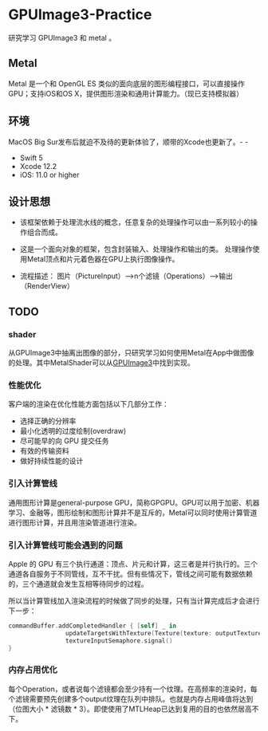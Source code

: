 # GPUImage3-Practice
研究学习 GPUImage3 和 metal 。 
## Metal ##
Metal 是一个和 OpenGL ES 类似的面向底层的图形编程接口，可以直接操作GPU；支持iOS和OS X，提供图形渲染和通用计算能力。（现已支持模拟器）

## 环境 ##
MacOS Big Sur发布后就迫不及待的更新体验了，顺带的Xcode也更新了。- -
- Swift 5
- Xcode 12.2 
- iOS: 11.0 or higher

## 设计思想 ##
- 该框架依赖于处理流水线的概念，任意复杂的处理操作可以由一系列较小的操作组合而成。

- 这是一个面向对象的框架，包含封装输入、处理操作和输出的类。 处理操作使用Metal顶点和片元着色器在GPU上执行图像操作。

- 流程描述：
图片（PictureInput）-->n个滤镜（Operations）-->输出（RenderView）

## TODO ##

### shader ###
从GPUImage3中抽离出图像的部分，只研究学习如何使用Metal在App中做图像的处理。其中MetalShader可以从[GPUImage3](https://github.com/BradLarson/GPUImage3)中找到实现。
### 性能优化 ###
客户端的渲染在优化性能方面包括以下几部分工作：
- 选择正确的分辨率
- 最小化透明的过度绘制(overdraw)
- 尽可能早的向 GPU 提交任务
- 有效的传输资料
- 做好持续性能的设计

### 引入计算管线 ###
通用图形计算是general-purpose GPU，简称GPGPU。GPU可以用于加密、机器学习、金融等，图形绘制和图形计算并不是互斥的，Metal可以同时使用计算管道进行图形计算，并且用渲染管道进行渲染。

### 引入计算管线可能会遇到的问题 ###
Apple 的 GPU 有三个执行通道：顶点、片元和计算，这三者是并行执行的。三个通道各自服务于不同管线，互不干扰。但有些情况下，管线之间可能有数据依赖的，三个通道就会发生互相等待同步的过程。

所以当计算管线加入渲染流程的时候做了同步的处理，只有当计算完成后才会进行下一步：
```swift   
commandBuffer.addCompletedHandler { [self] _ in
                updateTargetsWithTexture(Texture(texture: outputTexture))
                textureInputSemaphore.signal()
}
```

### 内存占用优化 ###
每个Operation，或者说每个滤镜都会至少持有一个纹理。在高频率的渲染时，每个滤镜需要预先创建多个output纹理在队列中排队。也就是内存占用峰值将达到 （位图大小 * 滤镜数 * 3）。即使使用了MTLHeap已达到复用的目的也依然居高不下。
